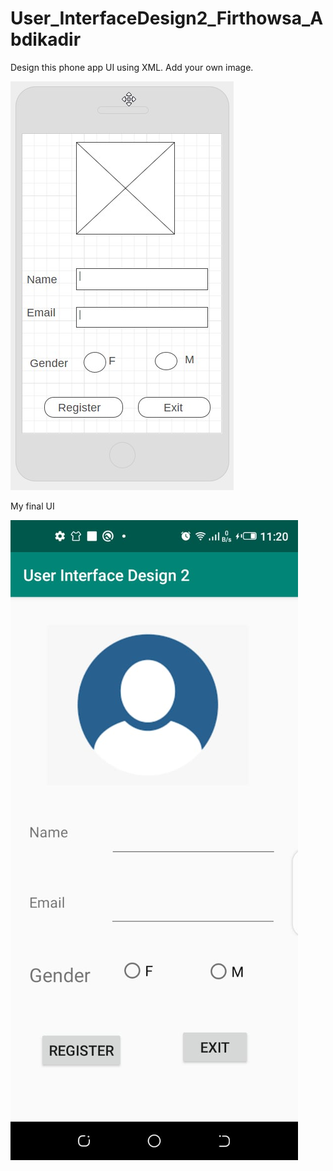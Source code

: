 # User_InterfaceDesign2_Firthowsa_Abdikadir

Design this phone app UI using XML. Add your own image. 

![](images/ScreenHunter.jpg)

My final UI

![](images/screen.jpeg)
